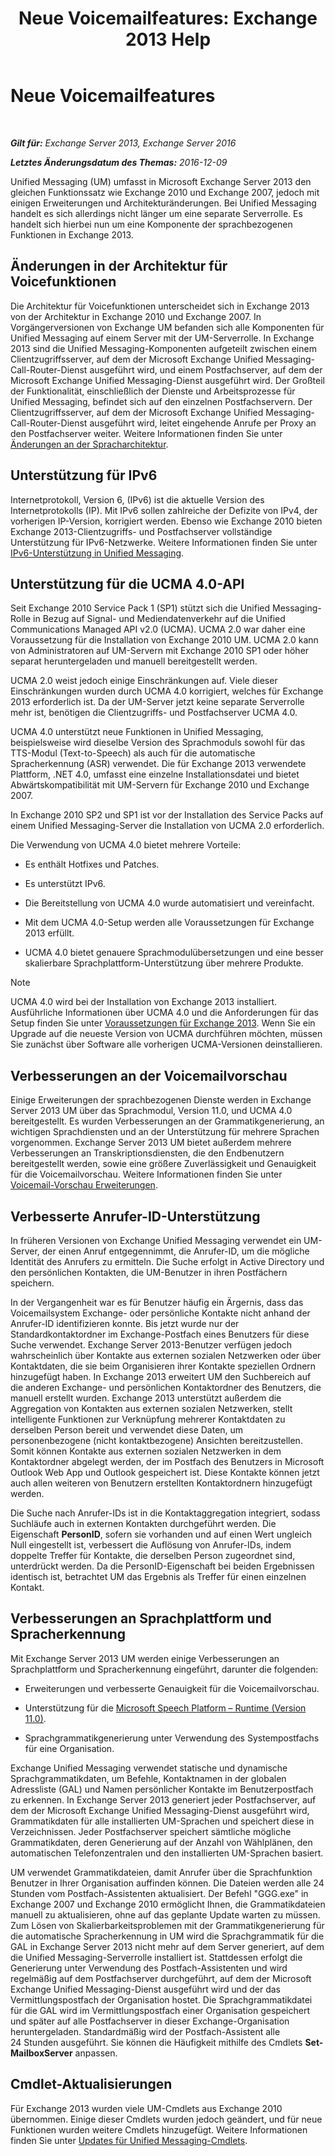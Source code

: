 ﻿---
title: 'Neue Voicemailfeatures: Exchange 2013 Help'
TOCTitle: Neue Voicemailfeatures
ms:assetid: 89faaa97-3485-4704-a56c-d13632f01e2a
ms:mtpsurl: https://technet.microsoft.com/de-de/library/JJ649002(v=EXCHG.150)
ms:contentKeyID: 50476125
ms.date: 04/24/2018
mtps_version: v=EXCHG.150
ms.translationtype: HT
---

# Neue Voicemailfeatures

 

_**Gilt für:** Exchange Server 2013, Exchange Server 2016_

_**Letztes Änderungsdatum des Themas:** 2016-12-09_

Unified Messaging (UM) umfasst in Microsoft Exchange Server 2013 den gleichen Funktionssatz wie Exchange 2010 und Exchange 2007, jedoch mit einigen Erweiterungen und Architekturänderungen. Bei Unified Messaging handelt es sich allerdings nicht länger um eine separate Serverrolle. Es handelt sich hierbei nun um eine Komponente der sprachbezogenen Funktionen in Exchange 2013.

## Änderungen in der Architektur für Voicefunktionen

Die Architektur für Voicefunktionen unterscheidet sich in Exchange 2013 von der Architektur in Exchange 2010 und Exchange 2007. In Vorgängerversionen von Exchange UM befanden sich alle Komponenten für Unified Messaging auf einem Server mit der UM-Serverrolle. In Exchange 2013 sind die Unified Messaging-Komponenten aufgeteilt zwischen einem Clientzugriffsserver, auf dem der Microsoft Exchange Unified Messaging-Call-Router-Dienst ausgeführt wird, und einem Postfachserver, auf dem der Microsoft Exchange Unified Messaging-Dienst ausgeführt wird. Der Großteil der Funktionalität, einschließlich der Dienste und Arbeitsprozesse für Unified Messaging, befindet sich auf den einzelnen Postfachservern. Der Clientzugriffsserver, auf dem der Microsoft Exchange Unified Messaging-Call-Router-Dienst ausgeführt wird, leitet eingehende Anrufe per Proxy an den Postfachserver weiter. Weitere Informationen finden Sie unter [Änderungen an der Spracharchitektur](voice-architecture-changes-exchange-2013-help.md).

## Unterstützung für IPv6

Internetprotokoll, Version 6, (IPv6) ist die aktuelle Version des Internetprotokolls (IP). Mit IPv6 sollen zahlreiche der Defizite von IPv4, der vorherigen IP-Version, korrigiert werden. Ebenso wie Exchange 2010 bieten Exchange 2013-Clientzugriffs- und Postfachserver vollständige Unterstützung für IPv6-Netzwerke. Weitere Informationen finden Sie unter [IPv6-Unterstützung in Unified Messaging](ipv6-support-in-unified-messaging-exchange-2013-help.md).

## Unterstützung für die UCMA 4.0-API

Seit Exchange 2010 Service Pack 1 (SP1) stützt sich die Unified Messaging-Rolle in Bezug auf Signal- und Mediendatenverkehr auf die Unified Communications Managed API v2.0 (UCMA). UCMA 2.0 war daher eine Voraussetzung für die Installation von Exchange 2010 UM. UCMA 2.0 kann von Administratoren auf UM-Servern mit Exchange 2010 SP1 oder höher separat heruntergeladen und manuell bereitgestellt werden.

UCMA 2.0 weist jedoch einige Einschränkungen auf. Viele dieser Einschränkungen wurden durch UCMA 4.0 korrigiert, welches für Exchange 2013 erforderlich ist. Da der UM-Server jetzt keine separate Serverrolle mehr ist, benötigen die Clientzugriffs- und Postfachserver UCMA 4.0.

UCMA 4.0 unterstützt neue Funktionen in Unified Messaging, beispielsweise wird dieselbe Version des Sprachmoduls sowohl für das TTS-Modul (Text-to-Speech) als auch für die automatische Spracherkennung (ASR) verwendet. Die für Exchange 2013 verwendete Plattform, .NET 4.0, umfasst eine einzelne Installationsdatei und bietet Abwärtskompatibilität mit UM-Servern für Exchange 2010 und Exchange 2007.

In Exchange 2010 SP2 und SP1 ist vor der Installation des Service Packs auf einem Unified Messaging-Server die Installation von UCMA 2.0 erforderlich.

Die Verwendung von UCMA 4.0 bietet mehrere Vorteile:

  - Es enthält Hotfixes und Patches.

  - Es unterstützt IPv6.

  - Die Bereitstellung von UCMA 4.0 wurde automatisiert und vereinfacht.

  - Mit dem UCMA 4.0-Setup werden alle Voraussetzungen für Exchange 2013 erfüllt.

  - UCMA 4.0 bietet genauere Sprachmodulübersetzungen und eine besser skalierbare Sprachplattform-Unterstützung über mehrere Produkte.


> [!NOTE]
> UCMA&nbsp;4.0 wird bei der Installation von Exchange 2013 installiert. Ausführliche Informationen über UCMA&nbsp;4.0 und die Anforderungen für das Setup finden Sie unter <A href="exchange-2013-prerequisites-exchange-2013-help.md">Voraussetzungen für Exchange 2013</A>. Wenn Sie ein Upgrade auf die neueste Version von UCMA durchführen möchten, müssen Sie zunächst über Software alle vorherigen UCMA-Versionen deinstallieren.



## Verbesserungen an der Voicemailvorschau

Einige Erweiterungen der sprachbezogenen Dienste werden in Exchange Server 2013 UM über das Sprachmodul, Version 11.0, und UCMA 4.0 bereitgestellt. Es wurden Verbesserungen an der Grammatikgenerierung, an wichtigen Sprachdiensten und an der Unterstützung für mehrere Sprachen vorgenommen. Exchange Server 2013 UM bietet außerdem mehrere Verbesserungen an Transkriptionsdiensten, die den Endbenutzern bereitgestellt werden, sowie eine größere Zuverlässigkeit und Genauigkeit für die Voicemailvorschau. Weitere Informationen finden Sie unter [Voicemail-Vorschau Erweiterungen](voice-mail-preview-enhancements-exchange-2013-help.md).

## Verbesserte Anrufer-ID-Unterstützung

In früheren Versionen von Exchange Unified Messaging verwendet ein UM-Server, der einen Anruf entgegennimmt, die Anrufer-ID, um die mögliche Identität des Anrufers zu ermitteln. Die Suche erfolgt in Active Directory und den persönlichen Kontakten, die UM-Benutzer in ihren Postfächern speichern.

In der Vergangenheit war es für Benutzer häufig ein Ärgernis, dass das Voicemailsystem Exchange- oder persönliche Kontakte nicht anhand der Anrufer-ID identifizieren konnte. Bis jetzt wurde nur der Standardkontaktordner im Exchange-Postfach eines Benutzers für diese Suche verwendet. Exchange Server 2013-Benutzer verfügen jedoch wahrscheinlich über Kontakte aus externen sozialen Netzwerken oder über Kontaktdaten, die sie beim Organisieren ihrer Kontakte speziellen Ordnern hinzugefügt haben. In Exchange 2013 erweitert UM den Suchbereich auf die anderen Exchange- und persönlichen Kontaktordner des Benutzers, die manuell erstellt wurden. Exchange 2013 unterstützt außerdem die Aggregation von Kontakten aus externen sozialen Netzwerken, stellt intelligente Funktionen zur Verknüpfung mehrerer Kontaktdaten zu derselben Person bereit und verwendet diese Daten, um personenbezogene (nicht kontaktbezogene) Ansichten bereitzustellen. Somit können Kontakte aus externen sozialen Netzwerken in dem Kontaktordner abgelegt werden, der im Postfach des Benutzers in Microsoft Outlook Web App und Outlook gespeichert ist. Diese Kontakte können jetzt auch allen weiteren von Benutzern erstellten Kontaktordnern hinzugefügt werden.

Die Suche nach Anrufer-IDs ist in die Kontaktaggregation integriert, sodass Suchläufe auch in externen Kontakten durchgeführt werden. Die Eigenschaft **PersonID**, sofern sie vorhanden und auf einen Wert ungleich Null eingestellt ist, verbessert die Auflösung von Anrufer-IDs, indem doppelte Treffer für Kontakte, die derselben Person zugeordnet sind, unterdrückt werden. Da die PersonID-Eigenschaft bei beiden Ergebnissen identisch ist, betrachtet UM das Ergebnis als Treffer für einen einzelnen Kontakt.

## Verbesserungen an Sprachplattform und Spracherkennung

Mit Exchange Server 2013 UM werden einige Verbesserungen an Sprachplattform und Spracherkennung eingeführt, darunter die folgenden:

  - Erweiterungen und verbesserte Genauigkeit für die Voicemailvorschau.

  - Unterstützung für die [Microsoft Speech Platform – Runtime (Version 11.0)](https://go.microsoft.com/fwlink/p/?linkid=253196).

  - Sprachgrammatikgenerierung unter Verwendung des Systempostfachs für eine Organisation.

Exchange Unified Messaging verwendet statische und dynamische Sprachgrammatikdaten, um Befehle, Kontaktnamen in der globalen Adressliste (GAL) und Namen persönlicher Kontakte im Benutzerpostfach zu erkennen. In Exchange Server 2013 generiert jeder Postfachserver, auf dem der Microsoft Exchange Unified Messaging-Dienst ausgeführt wird, Grammatikdaten für alle installierten UM-Sprachen und speichert diese in Verzeichnissen. Jeder Postfachserver speichert sämtliche mögliche Grammatikdaten, deren Generierung auf der Anzahl von Wählplänen, den automatischen Telefonzentralen und den installierten UM-Sprachen basiert.

UM verwendet Grammatikdateien, damit Anrufer über die Sprachfunktion Benutzer in Ihrer Organisation auffinden können. Die Dateien werden alle 24 Stunden vom Postfach-Assistenten aktualisiert. Der Befehl "GGG.exe" in Exchange 2007 und Exchange 2010 ermöglicht Ihnen, die Grammatikdateien manuell zu aktualisieren, ohne auf das geplante Update warten zu müssen. Zum Lösen von Skalierbarkeitsproblemen mit der Grammatikgenerierung für die automatische Spracherkennung in UM wird die Sprachgrammatik für die GAL in Exchange Server 2013 nicht mehr auf dem Server generiert, auf dem die Unified Messaging-Serverrolle installiert ist. Stattdessen erfolgt die Generierung unter Verwendung des Postfach-Assistenten und wird regelmäßig auf dem Postfachserver durchgeführt, auf dem der Microsoft Exchange Unified Messaging-Dienst ausgeführt wird und der das Vermittlungspostfach der Organisation hostet. Die Sprachgrammatikdatei für die GAL wird im Vermittlungspostfach einer Organisation gespeichert und später auf alle Postfachserver in dieser Exchange-Organisation heruntergeladen. Standardmäßig wird der Postfach-Assistent alle 24 Stunden ausgeführt. Sie können die Häufigkeit mithilfe des Cmdlets **Set-MailboxServer** anpassen.

## Cmdlet-Aktualisierungen

Für Exchange 2013 wurden viele UM-Cmdlets aus Exchange 2010 übernommen. Einige dieser Cmdlets wurden jedoch geändert, und für neue Funktionen wurden weitere Cmdlets hinzugefügt. Weitere Informationen finden Sie unter [Updates für Unified Messaging-Cmdlets](unified-messaging-cmdlet-updates-exchange-2013-help.md).

